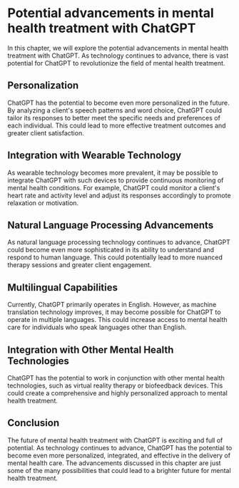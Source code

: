 Potential advancements in mental health treatment with ChatGPT
=========================================================================================================================

In this chapter, we will explore the potential advancements in mental health treatment with ChatGPT. As technology continues to advance, there is vast potential for ChatGPT to revolutionize the field of mental health treatment.

Personalization
---------------

ChatGPT has the potential to become even more personalized in the future. By analyzing a client's speech patterns and word choice, ChatGPT could tailor its responses to better meet the specific needs and preferences of each individual. This could lead to more effective treatment outcomes and greater client satisfaction.

Integration with Wearable Technology
------------------------------------

As wearable technology becomes more prevalent, it may be possible to integrate ChatGPT with such devices to provide continuous monitoring of mental health conditions. For example, ChatGPT could monitor a client's heart rate and activity level and adjust its responses accordingly to promote relaxation or motivation.

Natural Language Processing Advancements
----------------------------------------

As natural language processing technology continues to advance, ChatGPT could become even more sophisticated in its ability to understand and respond to human language. This could potentially lead to more nuanced therapy sessions and greater client engagement.

Multilingual Capabilities
-------------------------

Currently, ChatGPT primarily operates in English. However, as machine translation technology improves, it may become possible for ChatGPT to operate in multiple languages. This could increase access to mental health care for individuals who speak languages other than English.

Integration with Other Mental Health Technologies
-------------------------------------------------

ChatGPT has the potential to work in conjunction with other mental health technologies, such as virtual reality therapy or biofeedback devices. This could create a comprehensive and highly personalized approach to mental health treatment.

Conclusion
----------

The future of mental health treatment with ChatGPT is exciting and full of potential. As technology continues to advance, ChatGPT has the potential to become even more personalized, integrated, and effective in the delivery of mental health care. The advancements discussed in this chapter are just some of the many possibilities that could lead to a brighter future for mental health treatment.
